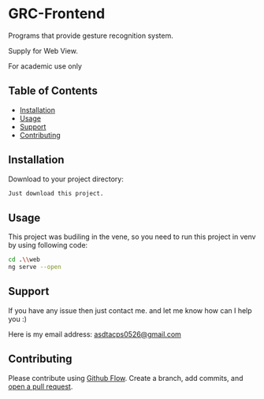 # GRC-Frontend
Programs that provide gesture recognition system.

Supply for Web View.

For academic use only

## Table of Contents

- [Installation](#installation)
- [Usage](#usage)
- [Support](#support)
- [Contributing](#contributing)

## Installation

Download to your project directory:

```sh
Just download this project.
```

## Usage

This project was budiling in the vene, so you need to run this project in venv by using following code:
```sh
cd .\\web
ng serve --open
```

## Support

If you have any issue then just contact me. and let me know how can I help you :)

Here is my email address: asdtacps0526@gmail.com

## Contributing

Please contribute using [Github Flow](https://guides.github.com/introduction/flow/). Create a branch, add commits, and [open a pull request](https://github.com/fraction/readme-boilerplate/compare/).
